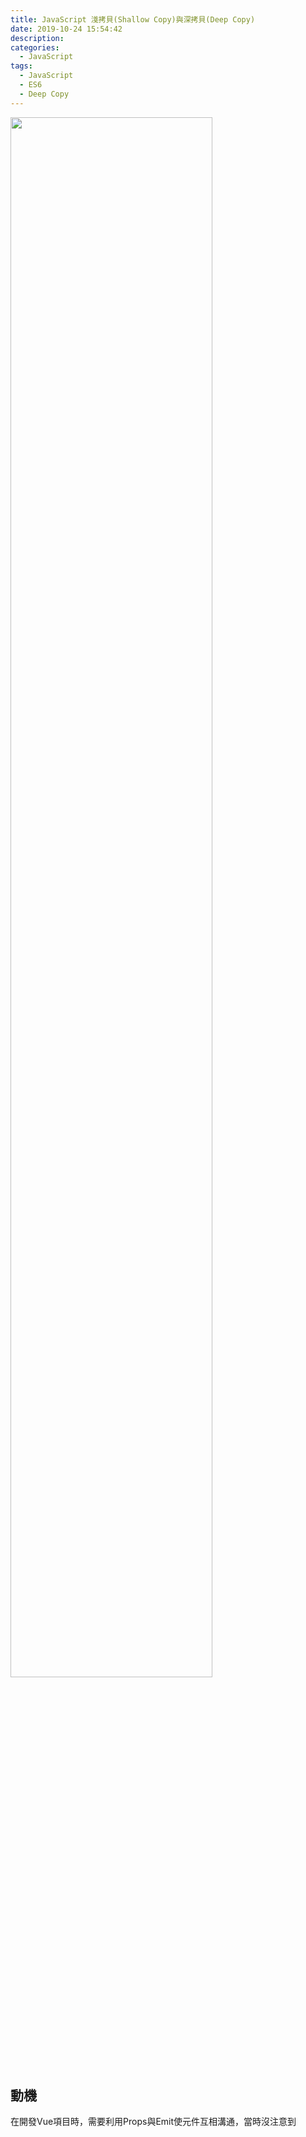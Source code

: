 ```yaml
---
title: JavaScript 淺拷貝(Shallow Copy)與深拷貝(Deep Copy)
date: 2019-10-24 15:54:42
description: 
categories:
  - JavaScript
tags:
  - JavaScript
  - ES6
  - Deep Copy
---
```

<img src='https://miro.medium.com/max/1228/1*0GNQDURU5d4-y9f2J-BoGQ.png' width='80%'>
<!-- more -->

## 動機
在開發Vue項目時，需要利用Props與Emit使元件互相溝通，當時沒注意到